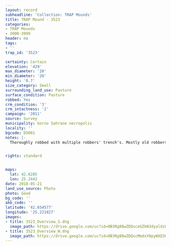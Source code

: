 ```yaml
---
layout: record
subheadline: 'Collection: TRAP Mounds'
title: TRAP Mound - 3523
categories:
- TRAP Mounds
- 3000-3999
header: no
tags:
- ''
trap_id: '3523'

certainty: Certain
elevation: '429'
max_diameter: '20'
min_diameter: '20'
height: '0.7'
size_category: Small
surrounding_land_use: Pasture
surface_condition: Pasture
robbed: Yes
crm_condition: '3'
crm_intactness: '2'
campaign: '2011'
source: Survey
municipality: Gorno Sahrane necropolis
locality: ''
bgcode: DS001
notes: |-
  Thoroughly robbed with multiple robbers' trench's. Mostly old robbers' trench's.


rights: standard


maps:
  lat: 42.6285
  lon: 25.2442
date: 2018-05-21
land_use_source: Photo
photo: Good
bg_code: ''
akb_code: ''
latitude: '42.654577'
longitude: '25.221827'
images:
- title: 3523_Overview_S.dng
  image_path: https://drive.google.com/uc?id=0B3Rg88wZDQsceGZkN3dyaldzUVU
- title: 3523_Overview_W.dng
  image_path: https://drive.google.com/uc?id=0B3Rg88wZDQscMmdxY0pyWXQ3UlE
---
```

